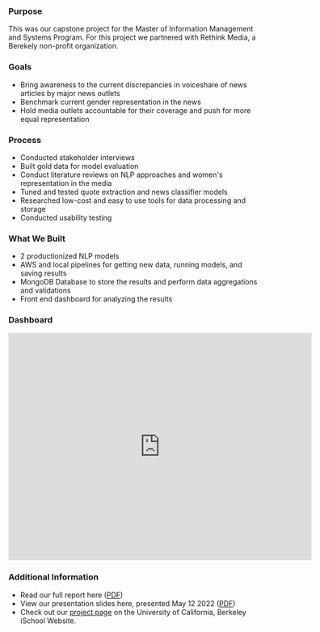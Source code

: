 ### Purpose
This was our capstone project for the Master of Information Management and Systems Program. For this project we partnered with Rethink Media, a Berekely non-profit organization.

### Goals
- Bring awareness to the current discrepancies in voiceshare of news articles by major news outlets
- Benchmark current gender representation in the news
- Hold media outlets accountable for their coverage and push for more equal representation

### Process
* Conducted stakeholder interviews
* Built gold data for model evaluation
* Conduct literature reviews on NLP approaches and women's representation in the media
* Tuned and tested quote extraction and news classifier models
* Researched low-cost and easy to use tools for data processing and storage
* Conducted usability testing

### What We Built
* 2 productionized NLP models
* AWS and local pipelines for getting new data, running models, and saving results
* MongoDB Database to store the results and perform data aggregations and validations
* Front end dashboard for analyzing the results

### Dashboard
<iframe width="600" height="450" src="https://datastudio.google.com/embed/reporting/6c8de2a0-9bef-47b8-aca5-068c7ce22401/page/LcjkB" frameborder="0" style="border:0" allowfullscreen></iframe>


### Additional Information
* Read our full report here (<a href="https://gjkls-mims.github.io/capstone-website/draft_report.pdf" target="_blank">PDF</a>)
* View our presentation slides here, presented May 12 2022 (<a href="https://gjkls-mims.github.io/capstone-website/capstone_presentation.pdf" target="_blank">PDF</a>)
* Check out our [project page](https://www.ischool.berkeley.edu/projects/2022/gender-representation-and-opinion-detection-media) on the University of California, Berkeley iSchool Website.  
